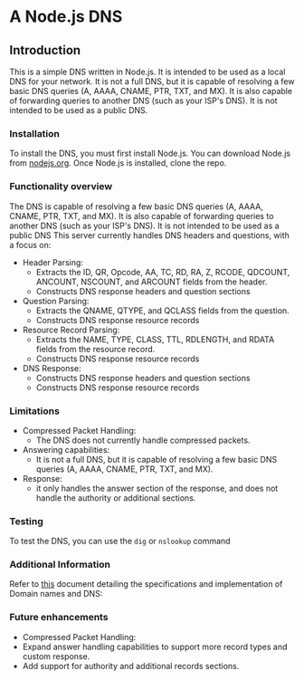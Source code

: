 # A Node.js DNS

## Introduction

This is a simple DNS written in Node.js. It is intended to be used as a local DNS for your network. It is
not a full DNS, but it is capable of resolving a few basic DNS queries (A, AAAA, CNAME, PTR, TXT, and MX). It is
also capable of forwarding queries to another DNS (such as your ISP's DNS). It is not intended to be used
as a public DNS.

### Installation

To install the DNS, you must first install Node.js. You can download Node.js
from [nodejs.org](https://nodejs.org/).
Once Node.js is installed, clone the repo.

### Functionality overview

The DNS is capable of resolving a few basic DNS queries (A, AAAA, CNAME, PTR, TXT, and MX). It is also capable of
forwarding queries to another DNS (such as your ISP's DNS). It is not intended to be used as a public DNS
This server currently handles DNS headers and questions, with a focus on:

- Header Parsing:
    - Extracts the ID, QR, Opcode, AA, TC, RD, RA, Z, RCODE, QDCOUNT, ANCOUNT, NSCOUNT, and ARCOUNT fields from the
      header.
    - Constructs DNS response headers and question sections
- Question Parsing:
    - Extracts the QNAME, QTYPE, and QCLASS fields from the question.
    - Constructs DNS response resource records
- Resource Record Parsing:
    - Extracts the NAME, TYPE, CLASS, TTL, RDLENGTH, and RDATA fields from the resource record.
    - Constructs DNS response resource records
- DNS Response:
    - Constructs DNS response headers and question sections
    - Constructs DNS response resource records

### Limitations

- Compressed Packet Handling:
    - The DNS does not currently handle compressed packets.
- Answering capabilities:
    - It is not a full DNS, but it is capable of resolving a few basic DNS queries (A, AAAA, CNAME, PTR, TXT, and
      MX).
- Response:
    - it only handles the answer section of the response, and does not handle the authority or additional sections.

### Testing
To test the DNS, you can use the `dig` or `nslookup` command

### Additional Information
Refer to [this](https://www.rfc-editor.org/rfc/rfc1035#section-4.1.4) document detailing the specifications and implementation of Domain names and DNS:

### Future enhancements
  - Compressed Packet Handling:
  - Expand answer handling capabilities to support more record types and custom response.
  - Add support for authority and additional records sections.
